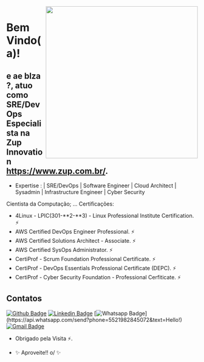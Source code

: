 <img align="right" width="400" height="400" src="https://mir-s3-cdn-cf.behance.net/project_modules/max_1200/0047cf84779337.5d6796bdeaf6c.png">

# Bem Vindo(a)!

## e ae blza ?, atuo como SRE/DevOps Especialista na Zup Innovation https://www.zup.com.br/.
- Expertise : | SRE/DevOps | Software Engineer | Cloud Architect | Sysadmin | Infrastructure Engineer | Cyber Security

Cientista da Computação;
… Certificações:
- 4Linux - LPIC(301-**2-**3) - Linux Professional Institute Certification. ⚡
- AWS Certified DevOps Engineer Professional. ⚡
- AWS Certified Solutions Architect - Associate. ⚡
- AWS Certified SysOps Administrator. ⚡
- CertiProf - Scrum Foundation Professional Certificate. ⚡
- CertiProf - DevOps Essentials Professional Certificate (DEPC). ⚡
- CertiProf - Cyber Security Foundation - Professional Cerfiticate. ⚡


## Contatos 
[![Github Badge](https://img.shields.io/badge/-Github-000?style=flat-square&logo=Github&logoColor=white&link=https://github.com/diillson)](https://github.com/diillson)
[![Linkedin Badge](https://img.shields.io/badge/-LinkedIn-blue?style=flat-square&logo=Linkedin&logoColor=white&link=https://www.linkedin.com/in/edilsonfreiitas)](https://www.linkedin.com/in/edilsonfreiitas)
[![Whatsapp Badge](https://img.shields.io/badge/-Whatsapp-4CA143?style=flat-square&labelColor=4CA143&logo=whatsapp&logoColor=white&link=https://api.whatsapp.com/send?phone=5521982845072&text=Hello!)](https://api.whatsapp.com/send?phone=5521982845072&text=Hello!)
[![Gmail Badge](https://img.shields.io/badge/-Gmail-c14438?style=flat-square&logo=Gmail&logoColor=white&link=mailto:diiilllson@gmail.com)](mailto:diiilllson@gmail.com)

- Obrigado pela Visita ⚡. 

- ✨ Aproveite!! o/ ✨



<!--
**diillson/diillson** is a ✨ _special_ ✨ repository because its `README.md` (this file) appears on your GitHub profile.

Here are some ideas to get you started:

- 🔭 I’m currently working on ...
- 🌱 I’m currently learning ...
- 👯 I’m looking to collaborate on ...
- 🤔 I’m looking for help with ...
- 💬 Ask me about ...
- 📫 How to reach me: ...
- 😄 Pronouns: ...
- ⚡ Fun fact: ...
-->
